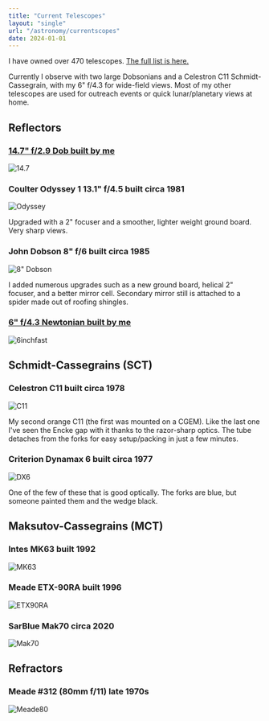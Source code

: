 ```yaml
---
title: "Current Telescopes"
layout: "single"
url: "/astronomy/currentscopes"
date: 2024-01-01
---
```


I have owned over 470 telescopes. [The full list is here.](https://docs.google.com/document/d/10u__j-BPwaRjkedsvcIMpclY8nEwKfm2i86mk1ffOos/edit?usp=drive_link)

Currently I observe with two large Dobsonians and a Celestron C11 Schmidt-Cassegrain, with my 6" f/4.3 for wide-field views. Most of my other telescopes are used for outreach events or quick lunar/planetary views at home.

## Reflectors
### [14.7" f/2.9 Dob built by me](https://astrozane.com/projects/147-inch-f29/)
![14.7](images/mk25.JPEG)

### Coulter Odyssey 1 13.1" f/4.5 built circa 1981
![Odyssey](images/odysseyatnight.jpeg)

Upgraded with a 2" focuser and a smoother, lighter weight ground board. Very sharp views.

### John Dobson 8" f/6 built circa 1985
![8" Dobson](images/dobson.jpg)

I added numerous upgrades such as a new ground board, helical 2" focuser, and a better mirror cell. Secondary mirror still is attached to a spider made out of roofing shingles.

### [6" f/4.3 Newtonian built by me](https://astrozane.com/projects/6inch-f4/)
![6inchfast](images/IMG_0864.JPEG)


## Schmidt-Cassegrains (SCT)
### Celestron C11 built circa 1978
![C11](images/c11.JPEG)

My second orange C11 (the first was mounted on a CGEM). Like the last one I've seen the Encke gap with it thanks to the razor-sharp optics. The tube detaches from the forks for easy setup/packing in just a few minutes.

### Criterion Dynamax 6 built circa 1977
![DX6](images/dx6.JPEG)

One of the few of these that is good optically. The forks are blue, but someone painted them and the wedge black.


## Maksutov-Cassegrains (MCT)
### Intes MK63 built 1992
![MK63](images/mk63.JPG)

### Meade ETX-90RA built 1996
![ETX90RA](images/etxfrommom.JPEG)

### SarBlue Mak70 circa 2020
![Mak70](images/mak70.JPEG)

## Refractors

### Meade #312 (80mm f/11) late 1970s
![Meade80](images/meade80.jpeg)